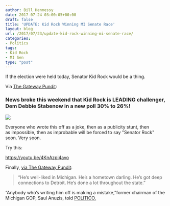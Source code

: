 ```yaml
---
author: Bill Hennessy
date: 2017-07-24 03:00:05+00:00
draft: false
title: 'UPDATE: Kid Rock Winning MI Senate Race'
layout: blog
url: /2017/07/23/update-kid-rock-winning-mi-senate-race/
categories:
- Politics
tags:
- Kid Rock
- MI Sen
type: "post"
---
```


If the election were held today, Senator Kid Rock would be a thing.

Via [The Gateway Pundit](https://www.thegatewaypundit.com/2017/07/boom-kid-rock-leads-michigan-senate-race-poll/):



### News broke this weekend that Kid Rock is LEADING challenger, Dem Debbie Stabenow in a new poll 30% to 26%!



![](https://www.thegatewaypundit.com/wp-content/uploads/640px-Kid_Rock_2013-575x384.jpg)


Everyone who wrote this off as a joke, then as a publicity stunt, then as impossible, then as improbable will be forced to say "Senator Rock" soon. Very soon.

Try this:

https://youtu.be/4KnAzpi4avo

Finally, [via The Gateway Pundit](https://www.thegatewaypundit.com/2017/07/boom-kid-rock-leads-michigan-senate-race-poll/):



> “He’s well-liked in Michigan. He’s a hometown darling. He’s got deep connections to Detroit. He’s done a lot throughout the state.”

“Anybody who’s writing him off is making a mistake,”former chairman of the Michigan GOP, Saul Anuzis, told [POLITICO.](https://www.politico.com/magazine/story/2017/07/23/kid-rock-run-senate-serious-michigan-analysis-215408)




